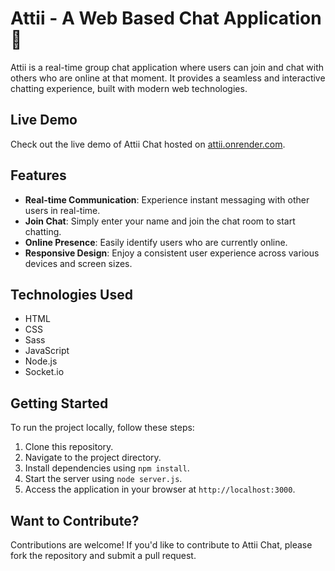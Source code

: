 # Attii - A Web Based Chat Application 🚀

Attii is a real-time group chat application where users can join and chat with others who are online at that moment. It provides a seamless and interactive chatting experience, built with modern web technologies.

## Live Demo

Check out the live demo of Attii Chat hosted on [attii.onrender.com](https://attii.onrender.com).

## Features

- **Real-time Communication**: Experience instant messaging with other users in real-time.
- **Join Chat**: Simply enter your name and join the chat room to start chatting.
- **Online Presence**: Easily identify users who are currently online.
- **Responsive Design**: Enjoy a consistent user experience across various devices and screen sizes.

## Technologies Used



- HTML
- CSS 
- Sass
- JavaScript
- Node.js 
- Socket.io

</div>

## Getting Started

To run the project locally, follow these steps:

1. Clone this repository.
2. Navigate to the project directory.
3. Install dependencies using `npm install`.
4. Start the server using `node server.js`.
5. Access the application in your browser at `http://localhost:3000`.

## Want to Contribute?

Contributions are welcome! If you'd like to contribute to Attii Chat, please fork the repository and submit a pull request.
